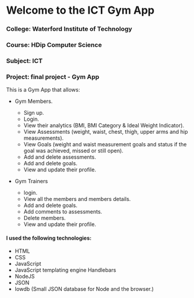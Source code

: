 # Welcome to the ICT Gym App

### College: Waterford Institute of Technology
### Course: HDip Computer Science
### Subject: ICT
### Project: final project - Gym App

This is a Gym App that allows:
* Gym Members.
  * Sign up.
  * Login.
  * View their analytics (BMI, BMI Category & Ideal Weight Indicator).
  * View Assessments (weight, waist, chest, thigh, upper arms and hip measurements).
  * View Goals (weight and waist measurement goals and status if the goal was achieved, missed or still open). 
  * Add and delete assessments.
  * Add and delete goals.
  * View and update their profile.

* Gym Trainers
  * login.
  * View all the members and members details.
  * Add and delete goals.
  * Add comments to assessments.
  * Delete members.
  * View and update their profile.

#### I used the following technologies:
* HTML
* CSS
* JavaScript
* JavaScript templating engine Handlebars
* NodeJS
* JSON
* lowdb (Small JSON database for Node and the browser.)
